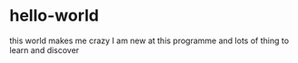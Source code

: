 # hello-world
this world makes me crazy
I am new at this programme and lots of thing to learn and discover
